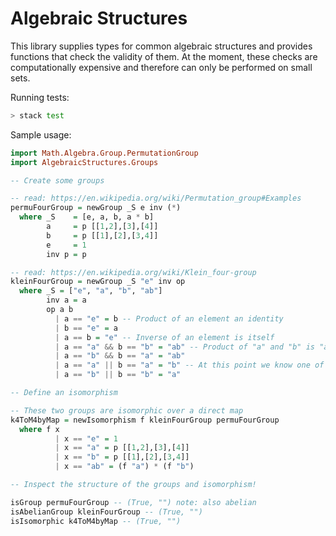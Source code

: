 # Algebraic Structures

This library supplies types for common algebraic structures and provides functions that check the validity of them. At the moment, these checks are computationally expensive and therefore can only be performed on small sets.

Running tests:
```sh
> stack test
```

Sample usage:
```haskell
import Math.Algebra.Group.PermutationGroup
import AlgebraicStructures.Groups

-- Create some groups 

-- read: https://en.wikipedia.org/wiki/Permutation_group#Examples
permuFourGroup = newGroup _S e inv (*)
  where _S    = [e, a, b, a * b]
        a     = p [[1,2],[3],[4]]
        b     = p [[1],[2],[3,4]]
        e     = 1
        inv p = p

-- read: https://en.wikipedia.org/wiki/Klein_four-group
kleinFourGroup = newGroup _S "e" inv op
  where _S = ["e", "a", "b", "ab"]
        inv a = a
        op a b
          | a == "e" = b -- Product of an element an identity
          | b == "e" = a
          | a == b = "e" -- Inverse of an element is itself
          | a == "a" && b == "b" = "ab" -- Product of "a" and "b" is "ab"
          | a == "b" && b == "a" = "ab"
          | a == "a" || b == "a" = "b" -- At this point we know one of the elements is "ab"
          | a == "b" || b == "b" = "a"

-- Define an isomorphism

-- These two groups are isomorphic over a direct map
k4ToM4byMap = newIsomorphism f kleinFourGroup permuFourGroup
  where f x
          | x == "e" = 1
          | x == "a" = p [[1,2],[3],[4]]
          | x == "b" = p [[1],[2],[3,4]]
          | x == "ab" = (f "a") * (f "b")

-- Inspect the structure of the groups and isomorphism!

isGroup permuFourGroup -- (True, "") note: also abelian 
isAbelianGroup kleinFourGroup -- (True, "") 
isIsomorphic k4ToM4byMap -- (True, "")
```